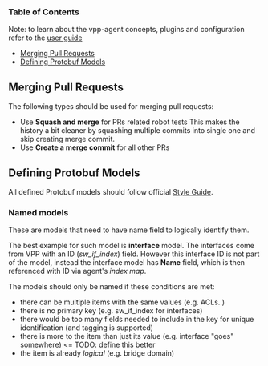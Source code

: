 ### Table of Contents

Note: to learn about the vpp-agent concepts, plugins and configuration refer to the [user guide](https://github.com/ligato/vpp-agent/wiki/user-guide)

- [Merging Pull Requests](#merging-pull-requests)
- [Defining Protobuf Models](#defining-protobuf-models)

## Merging Pull Requests

The following types should be used for merging pull requests:
- Use **Squash and merge** for PRs related robot tests
  This makes the history a bit cleaner by squashing multiple commits into single one and skip creating merge commit. 
- Use **Create a merge commit** for all other PRs

## Defining Protobuf Models

All defined Protobuf models should follow official [Style Guide](https://developers.google.com/protocol-buffers/docs/style).

### Named models

These are models that need to have name field to logically identify them. 

The best example for such model is **interface** model. The interfaces come from VPP with an ID (*sw_if_index*) field. However this interface ID is not part of the model, instead the interface model has **Name** field, which is then referenced with ID via agent's _index map_.

The models should only be named if these conditions are met:
- there can be multiple items with the same values (e.g. ACLs..)
- there is no primary key (e.g. sw_if_index for interfaces)
- there would be too many fields needed to include in the key for unique identification (and tagging is supported)
- there is more to the item than just its value (e.g. interface "goes" somewhere) <= TODO: define this better
- the item is already _logical_ (e.g. bridge domain)